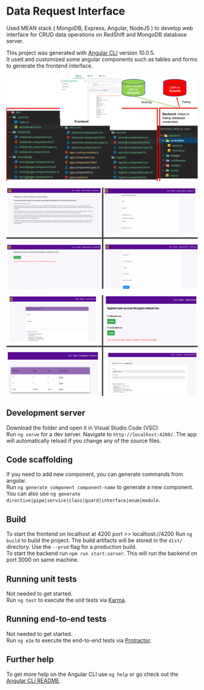 # Data Request Interface

Used MEAN stack ( MongoDB, Express, Angular, NodeJS ) to develop web interface for CRUD data operations on RedShift and MongoDB database server.

This project was generated with [Angular CLI](https://github.com/angular/angular-cli) version 10.0.5.  
It used and customized some angular components such as tables and forms to generate the frontend interface.  

![](Capture_2.PNG)

![](Capture.PNG)  

![](Capture_1.PNG)  


## Development server

Download the folder and open it in Visual Studio Code (VSC)  
Run `ng serve` for a dev server. Navigate to `http://localhost:4200/`. The app will automatically reload if you change any of the source files.

## Code scaffolding

If you need to add new component, you can generate commands from angular.  
Run `ng generate component component-name` to generate a new component. You can also use `ng generate directive|pipe|service|class|guard|interface|enum|module`.

## Build
To start the frontend on localhost at 4200 port >> localhost://4200
Run `ng build` to build the project. The build artifacts will be stored in the `dist/` directory. Use the `--prod` flag for a production build.  
To start the backend run `npm run start:server`. This will run the backend on port 3000 on same machine.

## Running unit tests
Not needed to get started.  
Run `ng test` to execute the unit tests via [Karma](https://karma-runner.github.io).

## Running end-to-end tests
Not needed to get started.  
Run `ng e2e` to execute the end-to-end tests via [Protractor](http://www.protractortest.org/).

## Further help

To get more help on the Angular CLI use `ng help` or go check out the [Angular CLI README](https://github.com/angular/angular-cli/blob/master/README.md).
